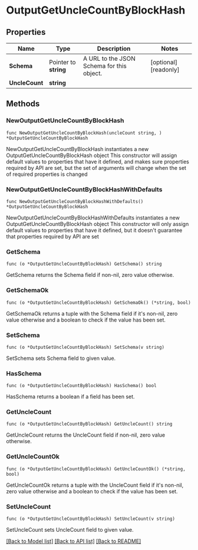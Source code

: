 # OutputGetUncleCountByBlockHash

## Properties

Name | Type | Description | Notes
------------ | ------------- | ------------- | -------------
**Schema** | Pointer to **string** | A URL to the JSON Schema for this object. | [optional] [readonly] 
**UncleCount** | **string** |  | 

## Methods

### NewOutputGetUncleCountByBlockHash

`func NewOutputGetUncleCountByBlockHash(uncleCount string, ) *OutputGetUncleCountByBlockHash`

NewOutputGetUncleCountByBlockHash instantiates a new OutputGetUncleCountByBlockHash object
This constructor will assign default values to properties that have it defined,
and makes sure properties required by API are set, but the set of arguments
will change when the set of required properties is changed

### NewOutputGetUncleCountByBlockHashWithDefaults

`func NewOutputGetUncleCountByBlockHashWithDefaults() *OutputGetUncleCountByBlockHash`

NewOutputGetUncleCountByBlockHashWithDefaults instantiates a new OutputGetUncleCountByBlockHash object
This constructor will only assign default values to properties that have it defined,
but it doesn't guarantee that properties required by API are set

### GetSchema

`func (o *OutputGetUncleCountByBlockHash) GetSchema() string`

GetSchema returns the Schema field if non-nil, zero value otherwise.

### GetSchemaOk

`func (o *OutputGetUncleCountByBlockHash) GetSchemaOk() (*string, bool)`

GetSchemaOk returns a tuple with the Schema field if it's non-nil, zero value otherwise
and a boolean to check if the value has been set.

### SetSchema

`func (o *OutputGetUncleCountByBlockHash) SetSchema(v string)`

SetSchema sets Schema field to given value.

### HasSchema

`func (o *OutputGetUncleCountByBlockHash) HasSchema() bool`

HasSchema returns a boolean if a field has been set.

### GetUncleCount

`func (o *OutputGetUncleCountByBlockHash) GetUncleCount() string`

GetUncleCount returns the UncleCount field if non-nil, zero value otherwise.

### GetUncleCountOk

`func (o *OutputGetUncleCountByBlockHash) GetUncleCountOk() (*string, bool)`

GetUncleCountOk returns a tuple with the UncleCount field if it's non-nil, zero value otherwise
and a boolean to check if the value has been set.

### SetUncleCount

`func (o *OutputGetUncleCountByBlockHash) SetUncleCount(v string)`

SetUncleCount sets UncleCount field to given value.



[[Back to Model list]](../README.md#documentation-for-models) [[Back to API list]](../README.md#documentation-for-api-endpoints) [[Back to README]](../README.md)


